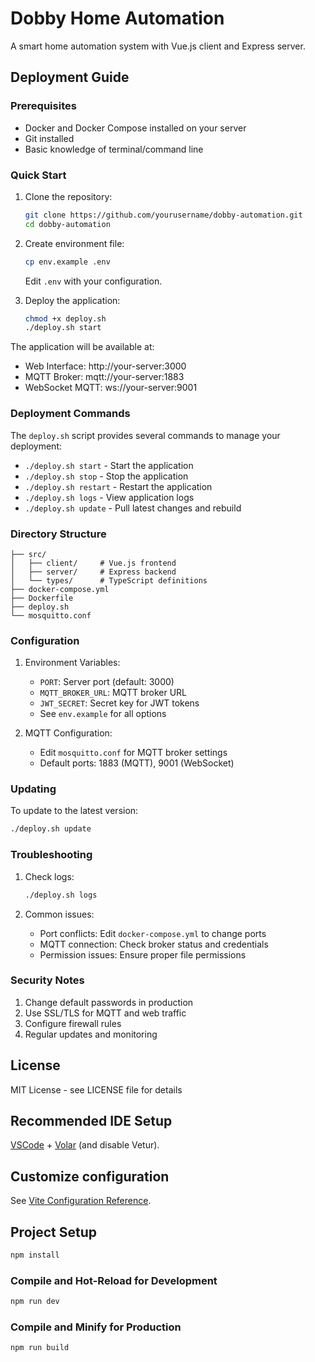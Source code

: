 # Dobby Home Automation

A smart home automation system with Vue.js client and Express server.

## Deployment Guide

### Prerequisites

- Docker and Docker Compose installed on your server
- Git installed
- Basic knowledge of terminal/command line

### Quick Start

1. Clone the repository:
   ```bash
   git clone https://github.com/yourusername/dobby-automation.git
   cd dobby-automation
   ```

2. Create environment file:
   ```bash
   cp env.example .env
   ```
   Edit `.env` with your configuration.

3. Deploy the application:
   ```bash
   chmod +x deploy.sh
   ./deploy.sh start
   ```

The application will be available at:
- Web Interface: http://your-server:3000
- MQTT Broker: mqtt://your-server:1883
- WebSocket MQTT: ws://your-server:9001

### Deployment Commands

The `deploy.sh` script provides several commands to manage your deployment:

- `./deploy.sh start` - Start the application
- `./deploy.sh stop` - Stop the application
- `./deploy.sh restart` - Restart the application
- `./deploy.sh logs` - View application logs
- `./deploy.sh update` - Pull latest changes and rebuild

### Directory Structure

```
├── src/
│   ├── client/     # Vue.js frontend
│   ├── server/     # Express backend
│   └── types/      # TypeScript definitions
├── docker-compose.yml
├── Dockerfile
├── deploy.sh
└── mosquitto.conf
```

### Configuration

1. Environment Variables:
   - `PORT`: Server port (default: 3000)
   - `MQTT_BROKER_URL`: MQTT broker URL
   - `JWT_SECRET`: Secret key for JWT tokens
   - See `env.example` for all options

2. MQTT Configuration:
   - Edit `mosquitto.conf` for MQTT broker settings
   - Default ports: 1883 (MQTT), 9001 (WebSocket)

### Updating

To update to the latest version:

```bash
./deploy.sh update
```

### Troubleshooting

1. Check logs:
   ```bash
   ./deploy.sh logs
   ```

2. Common issues:
   - Port conflicts: Edit `docker-compose.yml` to change ports
   - MQTT connection: Check broker status and credentials
   - Permission issues: Ensure proper file permissions

### Security Notes

1. Change default passwords in production
2. Use SSL/TLS for MQTT and web traffic
3. Configure firewall rules
4. Regular updates and monitoring

## License

MIT License - see LICENSE file for details

## Recommended IDE Setup

[VSCode](https://code.visualstudio.com/) + [Volar](https://marketplace.visualstudio.com/items?itemName=Vue.volar) (and disable Vetur).

## Customize configuration

See [Vite Configuration Reference](https://vite.dev/config/).

## Project Setup

```sh
npm install
```

### Compile and Hot-Reload for Development

```sh
npm run dev
```

### Compile and Minify for Production

```sh
npm run build
```
